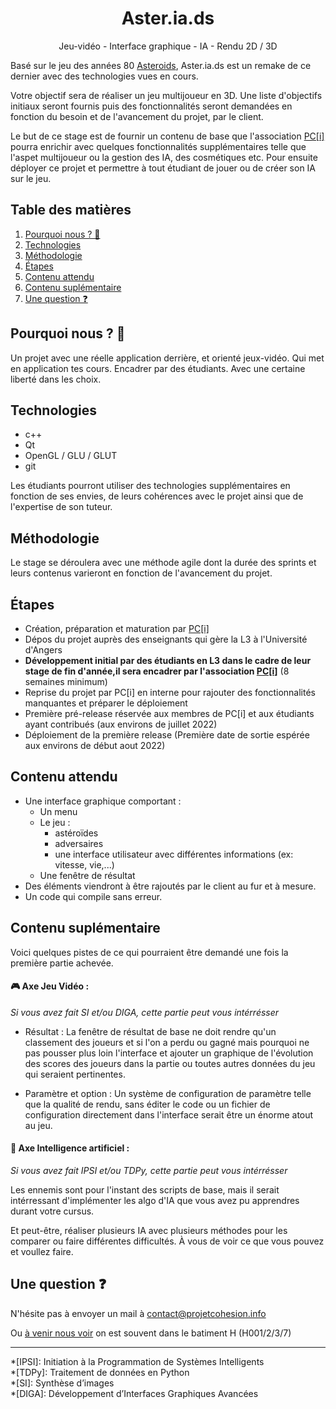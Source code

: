 <div align="center">
	<h1> Aster.ia.ds </h1>
</div>

<p align="center">
	Jeu-vidéo - Interface graphique - IA - Rendu 2D / 3D
</p>

Basé sur le jeu des années 80 [Asteroids](https://fr.wikipedia.org/wiki/Asteroids),
Aster.ia.ds est un remake de ce dernier avec des technologies vues en cours.

Votre objectif sera de réaliser un jeu multijoueur en 3D. Une liste d'objectifs initiaux seront fournis puis des fonctionnalités seront demandées en fonction du besoin et de l'avancement du projet, par le client.

Le but de ce stage est de fournir un contenu de base que l'association [PC[i]](https://projetcohesion.info) pourra enrichir avec quelques fonctionnalités supplémentaires telle que l'aspet multijoueur ou la gestion des IA, des cosmétiques etc. Pour ensuite déployer ce projet et permettre à tout étudiant de jouer ou de créer son IA sur le jeu.

## Table des matières
1. [Pourquoi nous ? 🤔](#pourquoi-nous--)
2. [Technologies](#technologies)
3. [Méthodologie](#méthodologie)
4. [Étapes](#étapes)
5. [Contenu attendu](#contenu-attendu)
6. [Contenu suplémentaire](#contenu-suplémentaire)
7. [Une question ❓](#une-question-)

## Pourquoi nous ? 🤔

 Un projet avec une réelle application derrière, et orienté jeux-vidéo.
 Qui met en application tes cours. Encadrer par des étudiants.
 Avec une certaine liberté dans les choix.

## Technologies

 - c++
 - Qt
 - OpenGL / GLU / GLUT
 - git

Les étudiants pourront utiliser des technologies supplémentaires en fonction de ses envies, de leurs cohérences avec le projet ainsi que de l'expertise de son tuteur.

## Méthodologie

Le stage se déroulera avec une méthode agile dont la durée des sprints et leurs contenus varieront en fonction de l'avancement du projet. 

## Étapes

 - Création, préparation et maturation par [PC[i]](https://projetcohesion.info)
 - Dépos du projet auprès des enseignants qui gère la L3 à l'Université d'Angers
 - **Développement initial par des étudiants en L3 dans le cadre de leur stage de fin d'année,il sera encadrer par l'association [PC[i]](https://projetcohesion.info)** (8 semaines minimum)
 - Reprise du projet par PC[i] en interne pour rajouter des fonctionnalités manquantes et préparer le déploiement
 - Première pré-release réservée aux membres de PC[i] et aux étudiants ayant contribués (aux environs de juillet 2022)
 - Déploiement de la première release (Première date de sortie espérée aux environs de début aout 2022)
 
## Contenu attendu

  - Une interface graphique comportant :
    - Un menu
    - Le jeu :
		- astéroïdes
		- adversaires
		- une interface utilisateur avec différentes informations (ex: vitesse, vie,...)
    - Une fenêtre de résultat
  - Des éléments viendront à être rajoutés par le client au fur et à mesure.
  - Un code qui compile sans erreur.

## Contenu suplémentaire

Voici quelques pistes de ce qui pourraient être demandé une fois la première partie achevée.

#### 🎮 Axe Jeu Vidéo :
*Si vous avez fait SI et/ou DIGA, cette partie peut vous intérrésser*

 - Résultat :
 	La fenêtre de résultat de base ne doit rendre qu'un classement des joueurs et si l'on a perdu ou gagné
 	mais pourquoi ne pas pousser plus loin l'interface et ajouter un graphique de l'évolution des scores des joueurs dans la partie	ou toutes autres données du jeu qui seraient pertinentes.


 - Paramètre et option :
 	Un système de configuration de paramètre telle que la qualité de rendu, sans éditer le code ou un fichier de configuration
	directement dans l'interface serait être un énorme atout au jeu.
   
   
#### 🧠 Axe Intelligence artificiel :
*Si vous avez fait IPSI et/ou TDPy, cette partie peut vous intérrésser*

Les ennemis sont pour l'instant des scripts de base,
mais il serait intérressant d'implémenter les algo d'IA que vous avez pu apprendres durant votre cursus.

Et peut-être, réaliser plusieurs IA avec plusieurs méthodes pour les comparer ou faire différentes difficultés.
À vous de voir ce que vous pouvez et voullez faire.

## Une question ❓

N'hésite pas à envoyer un mail à contact@projetcohesion.info

Ou [à venir nous voir](https://projetcohesion.info/a-propos/#bureau) on est souvent dans le batiment H (H001/2/3/7)


<hr/>
*[IPSI]: Initiation à la Programmation de Systèmes Intelligents <br/>
*[TDPy]: Traitement de données en Python <br/>
*[SI]: Synthèse d’images <br/>
*[DIGA]:  Développement d’Interfaces Graphiques Avancées <br/>
